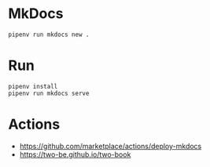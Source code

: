 # MkDocs

```
pipenv run mkdocs new .
```

# Run

```
pipenv install
pipenv run mkdocs serve
```

# Actions

- https://github.com/marketplace/actions/deploy-mkdocs
- https://two-be.github.io/two-book